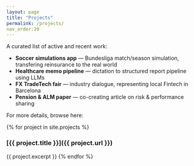 ```yaml
---
layout: page
title: "Projects"
permalink: /projects/
nav_order:20
---
```


A curated list of active and recent work:

- **Soccer simulations app** — Bundesliga match/season simulation, transfering reinsurance to the real world
- **Healthcare memo pipeline** — dictation to structured report pipeline using LLMs
- **FX TradeTech fair** — industry dialogue, representing local Fintech in Barcelona
- **Pension & ALM paper** — co-creating article on risk & performance sharing

For more details, browse here:

{% for project in site.projects %}
### [{{ project.title }}]({{ project.url }})
{{ project.excerpt }}
{% endfor %}